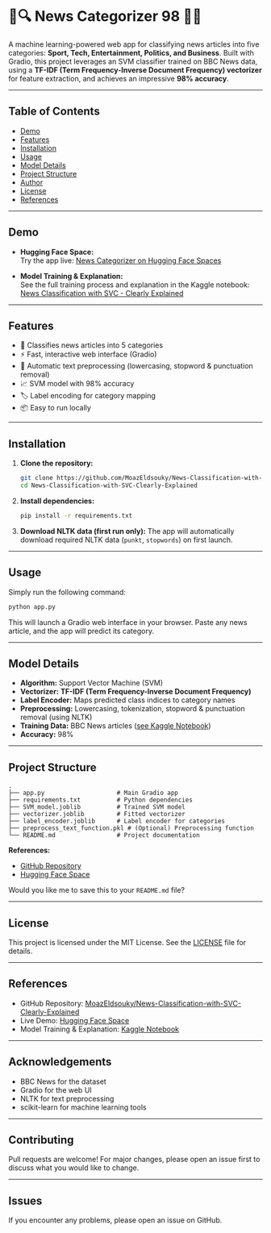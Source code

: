 # 📰🔍 News Categorizer 98 🎯✨

A machine learning-powered web app for classifying news articles into five categories: **Sport, Tech, Entertainment, Politics, and Business**. Built with Gradio, this project leverages an SVM classifier trained on BBC News data, using a **TF-IDF (Term Frequency-Inverse Document Frequency) vectorizer** for feature extraction, and achieves an impressive **98% accuracy**.

---

## Table of Contents

- [Demo](#demo)
- [Features](#features)
- [Installation](#installation)
- [Usage](#usage)
- [Model Details](#model-details)
- [Project Structure](#project-structure)
- [Author](#author)
- [License](#license)
- [References](#references)

---

## Demo

- **Hugging Face Space:**  
  Try the app live: [News Categorizer on Hugging Face Spaces](https://huggingface.co/spaces/moazx/News_Categorizer)

- **Model Training & Explanation:**  
  See the full training process and explanation in the Kaggle notebook:  
  [News Classification with SVC - Clearly Explained](https://www.kaggle.com/code/moazeldsokyx/news-classification-with-svc-clearly-explained)

---

## Features

- 📰 Classifies news articles into 5 categories
- ⚡ Fast, interactive web interface (Gradio)
- 🧹 Automatic text preprocessing (lowercasing, stopword & punctuation removal)
- 📈 SVM model with 98% accuracy
- 🏷️ Label encoding for category mapping
- 📦 Easy to run locally

---

## Installation

1. **Clone the repository:**
   ```bash
   git clone https://github.com/MoazEldsouky/News-Classification-with-SVC-Clearly-Explained.git
   cd News-Classification-with-SVC-Clearly-Explained
   ```

2. **Install dependencies:**
   ```bash
   pip install -r requirements.txt
   ```

3. **Download NLTK data (first run only):**
   The app will automatically download required NLTK data (`punkt`, `stopwords`) on first launch.

---

## Usage

Simply run the following command:

```bash
python app.py
```

This will launch a Gradio web interface in your browser. Paste any news article, and the app will predict its category.

---

## Model Details

- **Algorithm:** Support Vector Machine (SVM)
- **Vectorizer:** **TF-IDF (Term Frequency-Inverse Document Frequency)**
- **Label Encoder:** Maps predicted class indices to category names
- **Preprocessing:** Lowercasing, tokenization, stopword & punctuation removal (using NLTK)
- **Training Data:** BBC News articles ([see Kaggle Notebook](https://www.kaggle.com/code/moazeldsokyx/news-classification-with-svc-clearly-explained))
- **Accuracy:** 98%

---

## Project Structure

```
.
├── app.py                    # Main Gradio app
├── requirements.txt          # Python dependencies
├── SVM_model.joblib          # Trained SVM model
├── vectorizer.joblib         # Fitted vectorizer
├── label_encoder.joblib      # Label encoder for categories
├── preprocess_text_function.pkl # (Optional) Preprocessing function
└── README.md                 # Project documentation
```

**References:**
- [GitHub Repository](https://github.com/MoazEldsouky/News-Classification-with-SVC-Clearly-Explained)
- [Hugging Face Space](https://huggingface.co/spaces/moazx/News_Categorizer)

Would you like me to save this to your `README.md` file?

---


## License

This project is licensed under the MIT License. See the [LICENSE](LICENSE) file for details.

---

## References

- GitHub Repository: [MoazEldsouky/News-Classification-with-SVC-Clearly-Explained](https://github.com/MoazEldsouky/News-Classification-with-SVC-Clearly-Explained)
- Live Demo: [Hugging Face Space](https://huggingface.co/spaces/moazx/News_Categorizer)
- Model Training & Explanation: [Kaggle Notebook](https://www.kaggle.com/code/moazeldsokyx/news-classification-with-svc-clearly-explained)

---

## Acknowledgements

- BBC News for the dataset
- Gradio for the web UI
- NLTK for text preprocessing
- scikit-learn for machine learning tools

---

## Contributing

Pull requests are welcome! For major changes, please open an issue first to discuss what you would like to change.

---

## Issues

If you encounter any problems, please open an issue on GitHub.
